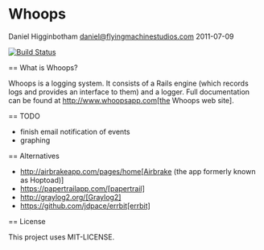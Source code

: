 Whoops
======

Daniel Higginbotham <daniel@flyingmachinestudios.com>
2011-07-09

[![Build Status](https://travis-ci.org/alexw668/whoops.png)](https://travis-ci.org/alexw668/whoops)

== What is Whoops?

Whoops is a logging system. It consists of a Rails engine (which records logs and provides an interface to them) and a logger. Full documentation can be found at http://www.whoopsapp.com[the Whoops web site].

== TODO

* finish email notification of events
* graphing

== Alternatives

* http://airbrakeapp.com/pages/home[Airbrake (the app formerly known as Hoptoad)]
* https://papertrailapp.com/[papertrail]
* http://graylog2.org/[Graylog2]
* https://github.com/jdpace/errbit[errbit]

== License

This project uses MIT-LICENSE.

